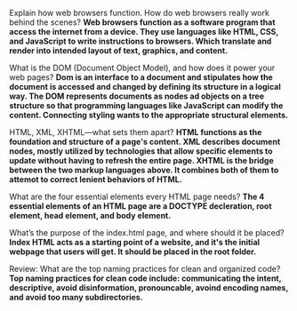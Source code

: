 Explain how web browsers function. How do web browsers really work behind the scenes?
**Web browsers function as a software program that access the internet from a device. They use languages like HTML, CSS, and JavaScript to write instructions to browsers. Which translate and render into intended layout of text, graphics, and content.** 

What is the DOM (Document Object Model), and how does it power your web pages? 
**Dom is an interface to a document and stipulates how the document is accessed and changed by defining its structure in a logical way. The DOM represents documents as nodes ad objects on a tree structure so that programming languages like JavaScript can modify the content. Connecting styling wants to the appropriate structural elements.**

HTML, XML, XHTML—what sets them apart?
**HTML functions as the foundation and structure of a page's content. XML describes document nodes, mostly utilized by technologies that allow specific elements to update without having to refresh the entire page. XHTML is the bridge between the two markup languages above. It combines both of them to attemot to correct lenient behaviors of HTML.**

What are the four essential elements every HTML page needs?
**The 4 essential elements of an HTML page are a DOCTYPE decleration, root element, head element, and body element.**

What’s the purpose of the index.html page, and where should it be placed?
**Index HTML acts as a starting point of a website, and it's the initial webpage that users will get. It should be placed in the root folder.**

Review: What are the top naming practices for clean and organized code?
**Top naming practices for clean code include: communicating the intent, descriptive, avoid disinformation, pronouncable, avoind encoding names, and avoid too many subdirectories.**